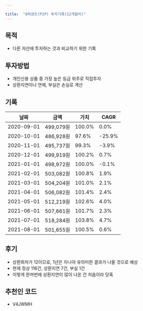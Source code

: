 ```yaml
---

title:  "8퍼센트(P2P) 투자기록(12개월차)"
---
```


## 목적
- 다른 자산에 투자하는 것과 비교하기 위한 기록

## 투자방법
- 개인신용 상품 중 가장 높은 등급 위주로 직접투자
- 상환지연이나 연체, 부실은 손실로 계산

## 기록

| 날짜       | 금액       | 가치   | CAGR   |
|------------|-----------|--------|--------|
| 2020-09-01 | 499,079원 | 100.0% |   0.0% |
| 2020-10-01 | 486,928원 |  97.6% | -25.9% |
| 2020-11-01 | 495,737원 |  99.3% |  -3.9% |
| 2020-12-01 | 499,919원 | 100.2% |   0.7% |
| 2021-01-01 | 498,972원 | 100.0% |  -0.1% |
| 2021-02-01 | 503,082원 | 100.8% |   1.9% |
| 2021-03-01 | 504,204원 | 101.0% |   2.1% |
| 2021-04-01 | 506,082원 | 101.4% |   2.4% |
| 2021-05-01 | 512,219원 | 102.6% |   4.0% |
| 2021-06-01 | 507,661원 | 101.7% |   2.3% |
| 2021-07-01 | 518,284원 | 103.8% |   4.7% |
| 2021-08-01 | 501,655원 | 100.5% |   0.6% |

## 후기
- 상환회차가 12이므로, 1년은 지나야 유의미한 결과가 나올 것으로 예상
- 현재 정상 116건, 상환지연 7건, 부실 1건
- 이렇게 한꺼번에 상환지연이 많이 나온 건 처음이라 당혹

## 추천인 코드
- V4JWMH
